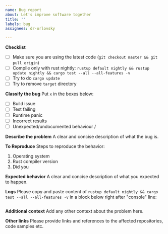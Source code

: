 ```yaml
---
name: Bug report
about: Let's improve software together
title: ''
labels: bug
assignees: dr-orlovsky

---
```


**Checklist**
- [ ] Make sure you are using the latest code (`git checkout master && git pull origin`)
- [ ] Compile only with rust nightly: `rustup default nightly && rustup update nightly && cargo test --all --all-features -v`
- [ ] Try to do `cargo update`
- [ ] Try to remove `target` directory

**Classify the bug**
Put `x` in the boxes below:
- [ ] Build issue
- [ ] Test failing
- [ ] Runtime panic
- [ ] Incorrect results
- [ ] Unexpected/undocumented behaviour / 

**Describe the problem**
A clear and concise description of what the bug is.

**To Reproduce**
Steps to reproduce the behavior:
1. Operating system
2. Rust compiler version
3. Did you 

**Expected behavior**
A clear and concise description of what you expected to happen.

**Logs**
Please copy and paste content of `rustup default nightly && cargo test --all --all-features -v` in a block below right after "console" line:
```console
```

**Additional context**
Add any other context about the problem here.

**Other links**
Please provide links and references to the affected repositories, code samples etc.

